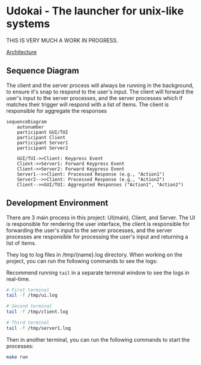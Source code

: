 # Udokai - The launcher for unix-like systems

THIS IS VERY MUCH A WORK IN PROGRESS.

[Architecture](https://excalidraw.com/#json=kd7hKMw5Shu1wK_RhW9MW,R5Kt7fCOiAZ_w3l80mingg)

## Sequence Diagram

The client and the server process will always be running in the background, to ensure it's snap to respond to the user's input. The client will forward the user's input to the server processes, and the server processes which if matches their trigger will respond with a list of items. The client is responsible for aggregate the responses

```mermaid
sequenceDiagram
    autonumber
    participant GUI/TUI
    participant Client
    participant Server1
    participant Server2

    GUI/TUI->>Client: Keypress Event 
    Client->>Server1: Forward Keypress Event
    Client->>Server2: Forward Keypress Event
    Server1-->>Client: Processed Response (e.g., "Action1")
    Server2-->>Client: Processed Response (e.g., "Action2")
    Client-->>GUI/TUI: Aggregated Responses ("Action1", "Action2")
```

## Development Environment

There are 3 main process in this project: UI(main), Client, and Server. The UI is responsible for rendering the user interface, the client is responsible for forwarding the user's input to the server processes, and the server processes are responsible for processing the user's input and returning a list of items.

They log to log files in /tmp/{name}.log directory. When working on the project, you can run the following commands to see the logs:

Recommend running `tail` in a separate terminal window to see the logs in real-time.

```bash
# First terminal
tail -f /tmp/ui.log

# Second terminal
tail -f /tmp/client.log

# Third terminal
tail -f /tmp/server1.log
```

Then in another terminal, you can run the following commands to start the processes:

```bash
make run
```
